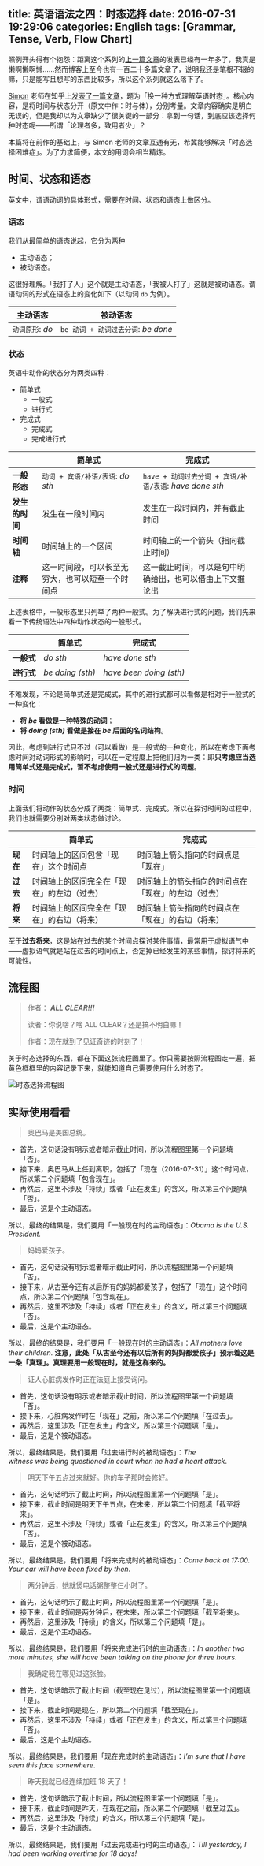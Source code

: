 title: 英语语法之四：时态选择
date: 2016-07-31 19:29:06
categories: English
tags: [Grammar, Tense, Verb, Flow Chart]
---

照例开头得有个抱怨：距离这个系列的[上一篇文章](/2015/05/03/tense-of-verb/)的发表已经有一年多了，我真是懒啊懒啊懒……然而博客上至今也有一百二十多篇文章了，说明我还是笔根不辍的嘛，只是能写且想写的东西比较多，所以这个系列就这么落下了。

[Simon](https://www.zhihu.com/people/simonlearn) 老师在知乎上[发表了一篇文章](https://zhuanlan.zhihu.com/p/21656610)，题为「换一种方式理解英语时态」。核心内容，是将时间与状态分开（原文中作：时与体），分别考量。文章内容确实是明白无误的，但是我却以为文章缺少了很关键的一部分：拿到一句话，到底应该选择何种时态呢——所谓「论理者多，致用者少」？

本篇将在前作的基础上，与 Simon 老师的文章互通有无，希冀能够解决「时态选择困难症」。为了力求简便，本文的用词会相当精炼。

<!-- more -->

## 时间、状态和语态

英文中，谓语动词的具体形式，需要在时间、状态和语态上做区分。

### 语态

我们从最简单的语态说起，它分为两种

- 主动语态；
- 被动语态。

这很好理解。「我打了人」这个就是主动语态，「我被人打了」这就是被动语态。谓语动词的形式在语态上的变化如下（以动词 `do` 为例）。

| 主动语态         | 被动语态                        |
| ------------ | --------------------------- |
| `动词原形`: *do* | `be 动词 + 动词过去分词`: *be done* |

### 状态

英语中动作的状态分为两类四种：

- 简单式
  - 一般式
  - 进行式
- 完成式
  - 完成式
  - 完成进行式

|           | 简单式                       | 完成式                                      |
| --------- | ------------------------- | ---------------------------------------- |
| **一般形态**  | `动词 + 宾语/补语/表语`: *do sth* | `have + 动词过去分词 + 宾语/补语/表语`: *have done sth* |
| **发生的时间** | 发生在一段时间内                  | 发生在一段时间内，并有截止时间                          |
| **时间轴**   | 时间轴上的一个区间                 | 时间轴上的一个箭头（指向截止时间）                        |
| **注释**    | 这一时间段，可以长至无穷大，也可以短至一个时间点  | 这一截止时间，可以是句中明确给出，也可以借由上下文推论出             |

上述表格中，一般形态里只列举了两种一般式。为了解决进行式的问题，我们先来看一下传统语法中四种动作状态的一般形式。

|         | 简单式              | 完成式                     |
| ------- | ---------------- | ----------------------- |
| **一般式** | *do sth*         | *have done sth*         |
| **进行式** | *be doing (sth)* | *have been doing (sth)* |

不难发现，不论是简单式还是完成式，其中的进行式都可以看做是相对于一般式的一种变化：

- **将 _be_ 看做是一种特殊的动词**；
- **将 _doing (sth)_ 看做是接在 _be_ 后面的名词结构**。

因此，考虑到进行式只不过（可以看做）是一般式的一种变化，所以在考虑下面考虑时间对动词形式的影响时，可以在一定程度上把他们归为一类：即**只考虑应当选用简单式还是完成式，暂不考虑使用一般式还是进行式的问题**。

### 时间

上面我们将动作的状态分成了两类：简单式、完成式。所以在探讨时间的过程中，我们也就需要分别对两类状态做讨论。

|        | 简单式                   | 完成式                       |
| ------ | --------------------- | ------------------------- |
| **现在** | 时间轴上的区间包含「现在」这个时间点    | 时间轴上箭头指向的时间点是「现在」         |
| **过去** | 时间轴上的区间完全在「现在」的左边（过去） | 时间轴上的箭头指向的时间点在「现在」的左边（过去） |
| **将来** | 时间轴上的区间完全在「现在」的右边（将来） | 时间轴上箭头指向的时间点在「现在」的右边（将来）  |

至于**过去将来**，这是站在过去的某个时间点探讨某件事情，最常用于虚拟语气中——虚拟语气就是站在过去的时间点上，否定掉已经发生的某些事情，探讨将来的可能性。

## 流程图

> 作者： ***ALL CLEAR!!!***
>
> 读者：你说啥？啥 ALL CLEAR？还是搞不明白嘛！
>
> 作者：现在就到了见证奇迹的时刻了！

关于时态选择的东西，都在下面这张流程图里了。你只需要按照流程图走一遍，把黄色框框里的内容记录下来，就能知道自己需要使用什么时态了。

![时态选择流程图](/uploads/images/English/tense-flowchart.png)

## 实际使用看看

> 奥巴马是美国总统。

- 首先，这句话没有明示或者暗示截止时间，所以流程图里第一个问题填「否」。
- 接下来，奥巴马从上任到离职，包括了「现在（2016-07-31）」这个时间点，所以第二个问题填「包含现在」。
- 再然后，这里不涉及「持续」或者「正在发生」的含义，所以第三个问题填「否」。
- 最后，这是个主动语态。

所以，最终的结果是，我们要用「一般现在时的主动语态」：*Obama is the U.S. President.*

> 妈妈爱孩子。

- 首先，这句话没有明示或者暗示截止时间，所以流程图里第一个问题填「否」。
- 接下来，从古至今还有以后所有的妈妈都爱孩子，包括了「现在」这个时间点，所以第二个问题填「包含现在」。
- 再然后，这里不涉及「持续」或者「正在发生」的含义，所以第三个问题填「否」。
- 最后，这是个主动语态。

所以，最终的结果是，我们要用「一般现在时的主动语态」：*All mothers love their children*. **注意，此处「从古至今还有以后所有的妈妈都爱孩子」预示着这是一条「真理」。真理要用一般现在时，就是这样来的。**

> 证人心脏病发作时正在法庭上接受询问。

- 首先，这句话没有明示或者暗示截止时间，所以流程图里第一个问题填「否」。
- 接下来，心脏病发作时在「现在」之前，所以第二个问题填「在过去」。
- 再然后，这里涉及「正在发生」的含义，所以第三个问题填「是」。
- 最后，这是个被动语态。

所以，最终结果是，我们要用「过去进行时的被动语态」：*The witness was being questioned in court when he had a heart attack*.

> 明天下午五点过来就好。你的车子那时会修好。

- 首先，这句话明示了截止时间，所以流程图里第一个问题填「是」。
- 接下来，截止时间是明天下午五点，在未来，所以第二个问题填「截至将来」。
- 再然后，这里不涉及「持续」或者「正在发生」的含义，所以第三个问题填「否」。
- 最后，这是个被动语态。

所以，最终结果是，我们要用「将来完成时的被动语态」：*Come back at 17:00. Your car will have been fixed by then*.

> 两分钟后，她就煲电话粥整整仨小时了。

- 首先，这句话明示了截止时间，所以流程图里第一个问题填「是」。
- 接下来，截止时间是两分钟后，在未来，所以第二个问题填「截至将来」。
- 再然后，这里涉及「持续」的含义，所以第三个问题填「是」。
- 最后，这是个主动语态。

所以，最终结果是，我们要用「将来完成进行时的主动语态」：*In another two more minutes, she will have been talking on the phone for three hours*.

> 我确定我在哪见过这张脸。

- 首先，这句话暗示了截止时间（截至现在见过），所以流程图里第一个问题填「是」。
- 接下来，截止时间是现在，所以第二个问题填「截至现在」。
- 再然后，这里不涉及「持续」或者「正在发生」的含义，所以第三个问题填「否」。
- 最后，这是个主动语态。

所以，最终结果是，我们要用「现在完成时的主动语态」：*I’m sure that I have seen this face somewhere*.

> 昨天我就已经连续加班 18 天了！

- 首先，这句话暗示了截止时间，所以流程图里第一个问题填「是」。
- 接下来，截止时间是昨天，在现在之前，所以第二个问题填「截至过去」。
- 再然后，这里涉及「持续」的含义，所以第三个问题填「是」。
- 最后，这是个主动语态。

所以，最终结果是，我们要用「过去完成进行时的主动语态」：*Till yesterday, I had been working overtime for 18 days!*

